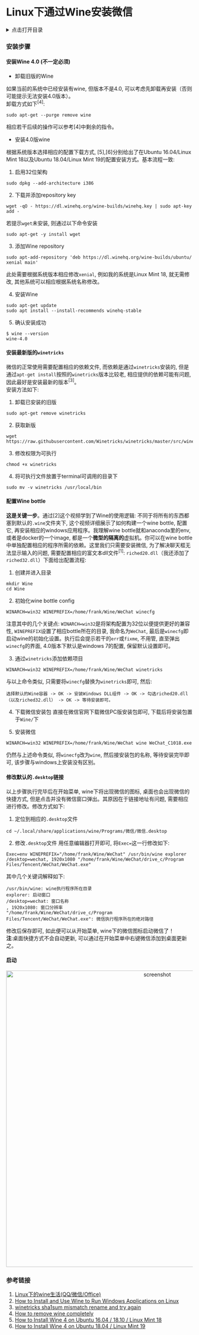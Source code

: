 # Linux下通过Wine安装微信

<details>
<summary>点击打开目录</summary>
<!-- MarkdownTOC autolink="true" -->

- [安装步骤](#%E5%AE%89%E8%A3%85%E6%AD%A5%E9%AA%A4)
	- [安装Wine 4.0 \(不一定必须\)](#%E5%AE%89%E8%A3%85wine-40-%E4%B8%8D%E4%B8%80%E5%AE%9A%E5%BF%85%E9%A1%BB)
	- [安装最新版的`winetricks`](#%E5%AE%89%E8%A3%85%E6%9C%80%E6%96%B0%E7%89%88%E7%9A%84winetricks)
	- [配置Wine bottle](#%E9%85%8D%E7%BD%AEwine-bottle)
	- [修改默认的`.desktop`链接](#%E4%BF%AE%E6%94%B9%E9%BB%98%E8%AE%A4%E7%9A%84desktop%E9%93%BE%E6%8E%A5)
	- [启动](#%E5%90%AF%E5%8A%A8)
- [参考链接](#%E5%8F%82%E8%80%83%E9%93%BE%E6%8E%A5)

<!-- /MarkdownTOC -->
</details>

### 安装步骤

#### 安装Wine 4.0 (不一定必须)

- 卸载旧版的Wine

如果当前的系统中已经安装有wine, 但版本不是4.0, 可以考虑先卸载再安装（否则可能提示无法安装4.0版本）。  
卸载方式如下<sup>[4]</sup>: 

```
sudo apt-get --purge remove wine
```

相应若干后续的操作可以参考[4]中剩余的指令。

- 安装4.0版wine

根据系统版本选择相应的配置下载方式, [5],[6]分别给出了在Ubuntu 16.04/Linux Mint 18以及Ubuntu 18.04/Linux Mint 19的配置安装方式。基本流程一致: 

1. 启用32位架构
```
sudo dpkg --add-architecture i386
```
2. 下载并添加repository key
```
wget -qO - https://dl.winehq.org/wine-builds/winehq.key | sudo apt-key add -
```
若提示`wget`未安装, 则通过以下命令安装
```
sudo apt-get -y install wget
```
3. 添加Wine repository
```
sudo apt-add-repository 'deb https://dl.winehq.org/wine-builds/ubuntu/ xenial main'
```
此处需要根据系统版本相应修改`xenial`, 例如我的系统是Linux Mint 18, 就无需修改, 其他系统可以相应根据系统名称修改。  

4. 安装Wine
```
sudo apt-get update
sudo apt install --install-recommends winehq-stable
```
5. 确认安装成功
```
$ wine --version
wine-4.0
```

#### 安装最新版的`winetricks`

微信的正常使用需要配置相应的依赖文件, 而依赖是通过`winetricks`安装的, 但是通过`apt-get install`按照的`winetricks`版本比较老, 相应提供的依赖可能有问题, 因此最好是安装最新的版本<sup>[3]</sup>。  
安装方法如下: 
1. 卸载已安装的旧版
```
sudo apt-get remove winetricks
```
2. 获取新版
```
wget  https://raw.githubusercontent.com/Winetricks/winetricks/master/src/winetricks
```
3. 修改权限为可执行
```
chmod +x winetricks
```
4. 将可执行文件放置于terminal可调用的目录下
```
sudo mv -v winetricks /usr/local/bin
```

#### 配置Wine bottle

**这是关键一步**。通过[2]这个视频学到了Wine的使用逻辑: 不同于将所有的东西都塞到默认的`.wine`文件夹下, 这个视频详细展示了如何构建一个wine bottle, 配置它, 再安装相应的windows应用程序。我理解wine bottle就和anaconda里的env, 或者是docker的一个image, 都是一个**微型的隔离的**虚拟机。你可以在wine bottle中单独配置相应的程序所需的依赖。这里我们只需要安装微信, 为了解决聊天框无法显示输入的问题, 需要配置相应的富文本dll文件<sup>[1]</sup>: `riched20.dll`（我还添加了`riched32.dll`）下面给出配置流程:  

1. 创建并进入目录
```
mkdir Wine
cd Wine
```
2. 初始化wine bottle config
```
WINARCH=win32 WINEPREFIX=/home/frank/Wine/WeChat winecfg
```
注意其中的几个关键点: `WINARCH=win32`是将架构配置为32位以便提供更好的兼容性, `WINEPREFIX`设置了相应bottle所在的目录, 我命名为`WeChat`, 最后是`winecfg`即启动wine的初始化设置。执行后会提示若干的`err`或`fixme`, 不用管, 直至弹出`winecfg`的界面, 4.0版本下默认是windows 7的配置, 保留默认设置即可。  

3. 通过`winetricks`添加依赖项目
```
WINARCH=win32 WINEPREFIX=/home/frank/Wine/WeChat winetricks
```
与以上命令类似, 只需要将`winecfg`替换为`winetricks`即可, 然后: 

	选择默认的Wine容器 -> OK -> 安装Windows DLL组件 -> OK -> 勾选riched20.dll（以及riched32.dll） -> OK -> 等待安装即可。  

4. 下载微信安装包
直接在微信官网下载微信PC版安装包即可, 下载后将安装包置于`Wine/`下  

5. 安装微信
```
WINARCH=win32 WINEPREFIX=/home/frank/Wine/WeChat wine WeChat_C1018.exe
```
仍然与上述命令类似, 将`winecfg`改为`wine`, 然后接安装包的名称, 等待安装完毕即可, 该步骤与windows上安装没有区别。

#### 修改默认的`.desktop`链接

以上步骤执行完毕后在开始菜单, wine下将出现微信的图标, 桌面也会出现微信的快捷方式, 但是点击并没有微信窗口弹出。其原因在于链接地址有问题, 需要相应进行修改。修改方式如下:  

1. 定位到相应的`.desktop`文件
```
cd ~/.local/share/applications/wine/Programs/微信/微信.desktop
```

2. 修改`.desktop`文件
用任意编辑器打开即可, 将`Exec=`这一行修改如下:  
```
Exec=env WINEPREFIX="/home/frank/Wine/WeChat" /usr/bin/wine explorer /desktop=wechat, 1920x1080 "/home/frank/Wine/WeChat/drive_c/Program Files/Tencent/WeChat/WeChat.exe"
```
其中几个关键词解释如下:

	/usr/bin/wine: wine执行程序所在目录
	explorer: 启动窗口
	/desktop=wechat: 窗口名称
	, 1920x1080: 窗口分辨率
	"/home/frank/Wine/WeChat/drive_c/Program Files/Tencent/WeChat/WeChat.exe": 微信执行程序所在的绝对路径

修改后保存即可, 如此便可以从开始菜单, wine下的微信图标启动微信了！  
**注**:桌面快捷方式不会自动更新, 可以通过在开始菜单中右键微信添加到桌面更新之。

#### 启动

<p align="center">
	<img src="http://ww1.sinaimg.cn/large/93d8f721gy1g5l54q1p4rj20m30hgdi7.jpg" width="800" alt="screenshot">
</p>

### 参考链接

1. [Linux下的wine生活(QQ/微信/Office)](https://www.cnblogs.com/makefile/p/wine-life.html)  
2. [How to Install and Use Wine to Run Windows Applications on Linux
](https://www.youtube.com/watch?v=RmOdA5GeSqs)
3. [winetricks sha1sum mismatch rename and try again](https://askubuntu.com/a/750333)
4. [How to remove wine completely](https://askubuntu.com/a/126745)
5. [How to Install Wine 4 on Ubuntu 16.04 / 18.10 / Linux Mint 18](https://computingforgeeks.com/how-to-install-wine-4-on-ubuntu-16-04-18-10-linux-mint-18/)
6. [How to Install Wine 4 on Ubuntu 18.04 / Linux Mint 19](https://computingforgeeks.com/how-to-install-wine-4-on-ubuntu-18-04-linux-mint-19/)